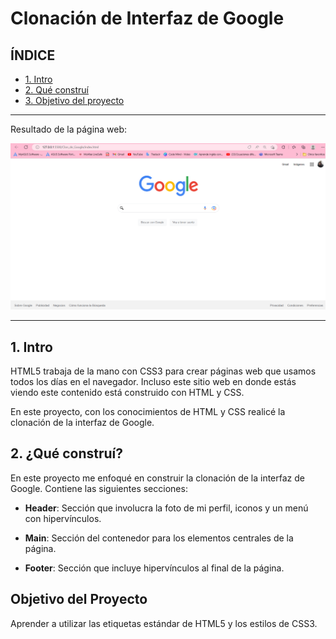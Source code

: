 # Clonación de Interfaz de Google

## ÍNDICE

* [1. Intro](https://github.com/HannyCarballo/Clon_de_Google/tree/master#1-intro)
* [2. Qué construí](https://github.com/HannyCarballo/Clon_de_Google/tree/master#2-qu%C3%A9-constru%C3%AD)
* [3. Objetivo del proyecto](https://github.com/HannyCarballo/Clon_de_Google/tree/master#objetivo-del-proyecto)

****
Resultado de la página web:

![Resultado](resultado.png)

****

## 1. Intro
HTML5 trabaja de la mano con CSS3 para crear páginas web que usamos todos los días en el navegador. Incluso este sitio web en donde estás viendo este contenido está construido con HTML y CSS.

En este proyecto, con los conocimientos de HTML y CSS realicé la clonación de la interfaz de Google.

## 2. ¿Qué construí?
En este proyecto me enfoqué en construir la clonación de la interfaz de Google. Contiene las siguientes secciones:

* **Header**: Sección que involucra la foto de mi perfil, iconos y un menú con hipervínculos.

* **Main**: Sección del contenedor para los elementos centrales de la página.

* **Footer**: Sección que incluye hipervínculos al final de la página.

## Objetivo del Proyecto
Aprender a utilizar las etiquetas estándar de HTML5 y los estilos de CSS3.
